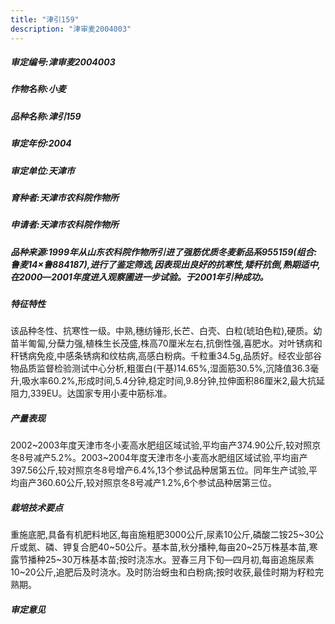 ```yaml
---
title: "津引159"
description: "津审麦2004003"
---
```

##### 审定编号:津审麦2004003

##### 作物名称:小麦

##### 品种名称:津引159

##### 审定年份:2004

##### 审定单位:天津市

##### 育种者:天津市农科院作物所

##### 申请者:天津市农科院作物所

##### 品种来源:1999年从山东农科院作物所引进了强筋优质冬麦新品系955159(组合:鲁麦14×鲁884187),进行了鉴定筛选,因表现出良好的抗寒性,矮秆抗倒,熟期适中,在2000—2001年度进入观察圃进一步试验。于2001年引种成功。

##### 特征特性
该品种冬性、抗寒性一级。中熟,穗纺锤形,长芒、白壳、白粒(琥珀色粒),硬质。幼苗半匍匐,分蘖力强,植株生长茂盛,株高70厘米左右,抗倒性强,喜肥水。对叶锈病和秆锈病免疫,中感条锈病和纹枯病,高感白粉病。千粒重34.5g,品质好。经农业部谷物品质监督检验测试中心分析,粗蛋白(干基)14.65%,湿面筋30.5%,沉降值36.3毫升,吸水率60.2%,形成时间,5.4分钟,稳定时间,9.8分钟,拉伸面积86厘米2,最大抗延阻力,339EU。达国家专用小麦中筋标准。

##### 产量表现
2002~2003年度天津市冬小麦高水肥组区域试验,平均亩产374.90公斤,较对照京冬8号减产5.2%。2003~2004年度天津市冬小麦高水肥组区域试验,平均亩产397.56公斤,较对照京冬8号增产6.4%,13个参试品种居第五位。同年生产试验,平均亩产360.60公斤,较对照京冬8号减产1.2%,6个参试品种居第三位。

##### 栽培技术要点
重施底肥,具备有机肥料地区,每亩施粗肥3000公斤,尿素10公斤,磷酸二铵25~30公斤或氮、磷、钾复合肥40~50公斤。基本苗,秋分播种,每亩20~25万株基本苗,寒露节播种25~30万株基本苗;按时浇冻水。翌春三月下旬—四月初,每亩追施尿素10~20公斤,追肥后及时浇水。及时防治蚜虫和白粉病;按时收获,最佳时期为籽粒完熟期。

##### 审定意见

